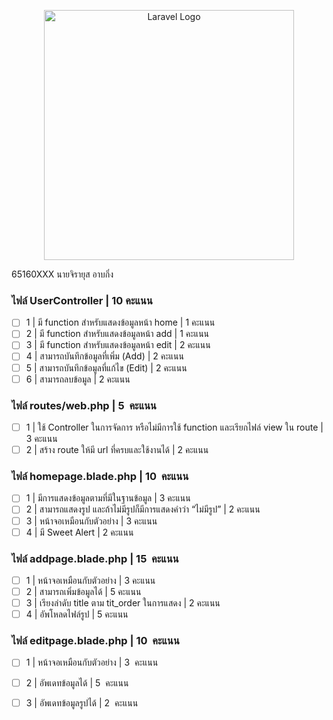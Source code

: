 <p align="center"><a href="https://laravel.com" target="_blank"><img src="https://raw.githubusercontent.com/laravel/art/master/logo-lockup/5%20SVG/2%20CMYK/1%20Full%20Color/laravel-logolockup-cmyk-red.svg" width="400" alt="Laravel Logo"></a></p>


65160XXX นายจิรายุส  อาบกิ่ง

### ไฟล์ UserController | 10 คะแนน

- [ ] 1 | มี function สำหรับแสดงข้อมูลหน้า home | 1 คะแนน
- [ ] 2 | มี function สำหรับแสดงข้อมูลหน้า add | 1 คะแนน
- [ ] 3 | มี function สำหรับแสดงข้อมูลหน้า edit | 2 คะแนน
- [ ] 4 | สามารถบันทึกข้อมูลที่เพิ่ม (Add) | 2 คะแนน
- [ ] 5 | สามารถบันทึกข้อมูลที่แก้ไข (Edit) | 2 คะแนน
- [ ] 6 | สามารถลบข้อมูล | 2 คะแนน

### ไฟล์ routes/web.php | 5  คะแนน

- [ ] 1 | ใช้ Controller ในการจัดการ หรือไม่มีการใช้ function และเรียกไฟล์ view ใน route | 3 คะแนน
- [ ] 2 | สร้าง route ให้มี url ที่ครบและใช้งานได้ | 2 คะแนน

### ไฟล์ homepage.blade.php | 10  คะแนน

- [ ] 1 | มีการแสดงข้อมูลตามที่มีในฐานข้อมูล | 3 คะแนน
- [ ] 2 | สามารถแสดงรูป และถ้าไม่มีรูปก็มีการแสดงคำว่า “ไม่มีรูป” | 2 คะแนน
- [ ] 3 | หน้าจอเหมือนกับตัวอย่าง | 3 คะแนน
- [ ] 4 | มี Sweet Alert | 2 คะแนน

### ไฟล์ addpage.blade.php | 15  คะแนน

- [ ] 1 | หน้าจอเหมือนกับตัวอย่าง | 3 คะแนน
- [ ] 2 | สามารถเพิ่มข้อมูลได้ | 5 คะแนน
- [ ] 3 | เรียงลำดับ title ตาม tit_order ในการแสดง | 2 คะแนน
- [ ] 4 | อัพโหลดไฟล์รูป | 5 คะแนน

### ไฟล์ editpage.blade.php | 10  คะแนน

- [ ] 1 | หน้าจอเหมือนกับตัวอย่าง | 3  คะแนน
- [ ] 2 | อัพเดทข้อมูลได้ | 5  คะแนน
- [ ] 3 | อัพเดทข้อมูลรูปได้ | 2  คะแนน

